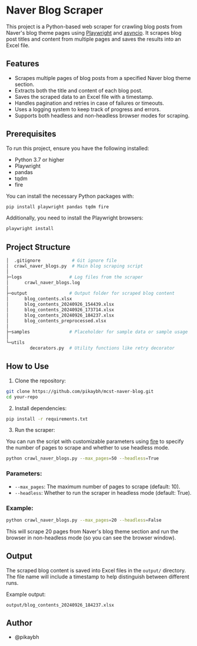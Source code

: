 # Naver Blog Scraper

This project is a Python-based web scraper for crawling blog posts from Naver's blog theme pages using [Playwright](https://playwright.dev/) and [asyncio](https://docs.python.org/3/library/asyncio.html). It scrapes blog post titles and content from multiple pages and saves the results into an Excel file.

## Features

- Scrapes multiple pages of blog posts from a specified Naver blog theme section.
- Extracts both the title and content of each blog post.
- Saves the scraped data to an Excel file with a timestamp.
- Handles pagination and retries in case of failures or timeouts.
- Uses a logging system to keep track of progress and errors.
- Supports both headless and non-headless browser modes for scraping.

## Prerequisites

To run this project, ensure you have the following installed:

- Python 3.7 or higher
- Playwright
- pandas
- tqdm
- fire

You can install the necessary Python packages with:

```bash
pip install playwright pandas tqdm fire
```

Additionally, you need to install the Playwright browsers:

```bash
playwright install
```

## Project Structure

```bash
│  .gitignore            # Git ignore file
│  crawl_naver_blogs.py  # Main blog scraping script
│
├─logs                  # Log files from the scraper
│      crawl_naver_blogs.log
│
├─output                # Output folder for scraped blog content
│      blog_contents.xlsx
│      blog_contents_20240926_154439.xlsx
│      blog_contents_20240926_173714.xlsx
│      blog_contents_20240926_184237.xlsx
│      blog_contents_preprocessed.xlsx
│
├─samples               # Placeholder for sample data or sample usage
│
└─utils
         decorators.py  # Utility functions like retry decorator
```

## How to Use

1. Clone the repository:

```bash
git clone https://github.com/pikaybh/mcst-naver-blog.git
cd your-repo
```

2. Install dependencies:

```bash
pip install -r requirements.txt
```

3. Run the scraper:

You can run the script with customizable parameters using [fire](https://github.com/google/python-fire) to specify the number of pages to scrape and whether to use headless mode.

```bash
python crawl_naver_blogs.py --max_pages=50 --headless=True
```

### Parameters:

- `--max_pages`: The maximum number of pages to scrape (default: 10).
- `--headless`: Whether to run the scraper in headless mode (default: True).

### Example:

```bash
python crawl_naver_blogs.py --max_pages=20 --headless=False
```

This will scrape 20 pages from Naver's blog theme section and run the browser in non-headless mode (so you can see the browser window).

## Output

The scraped blog content is saved into Excel files in the `output/` directory. The file name will include a timestamp to help distinguish between different runs.

Example output:

```
output/blog_contents_20240926_184237.xlsx
```

## Author

- @pikaybh